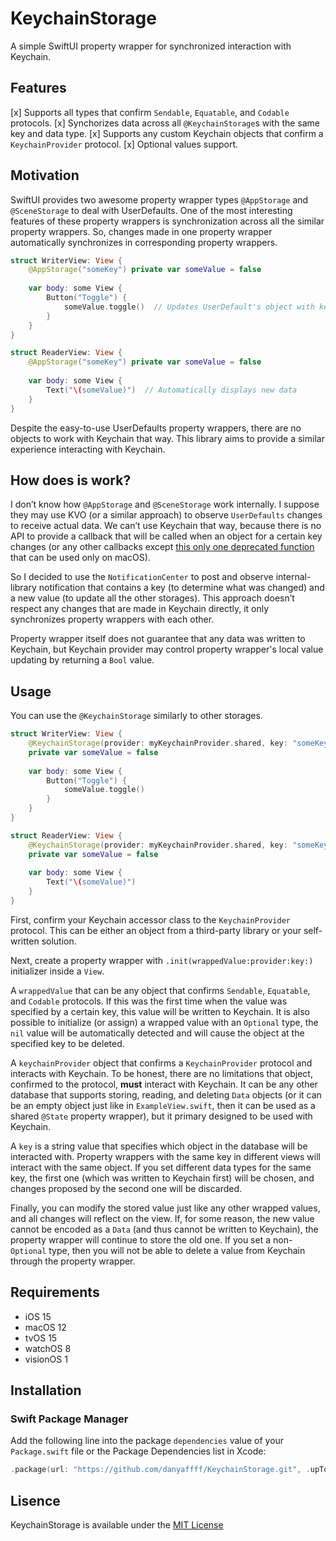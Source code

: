 # KeychainStorage

A simple SwiftUI property wrapper for synchronized interaction with Keychain.

## Features

[x] Supports all types that confirm `Sendable`, `Equatable`, and `Codable` protocols.
[x] Synchorizes data across all `@KeychainStorage`s with the same key and data type.
[x] Supports any custom Keychain objects that confirm a `KeychainProvider` protocol.
[x] Optional values support.

## Motivation

SwiftUI provides two awesome property wrapper types `@AppStorage` and `@SceneStorage` to deal with UserDefaults. One of the most interesting features of these property wrappers is synchronization across all the similar property wrappers. So, changes made in one property wrapper automatically synchronizes in corresponding property wrappers.

```swift
struct WriterView: View {
	@AppStorage("someKey") private var someValue = false
	
	var body: some View {
		Button("Toggle") {
			someValue.toggle()  // Updates UserDefault's object with key "some Key"
		}
	}
}

struct ReaderView: View {
	@AppStorage("someKey") private var someValue = false
	
	var body: some View {
		Text("\(someValue)")  // Automatically displays new data
	}
}
```

Despite the easy-to-use UserDefaults property wrappers, there are no objects to work with Keychain that way. This library aims to provide a similar experience interacting with Keychain.

## How does is work?

I don’t know how `@AppStorage` and `@SceneStorage` work internally. I suppose they may use KVO (or a similar approach) to observe `UserDefaults` changes to receive actual data. We can’t use Keychain that way, because there is no API to provide a callback that will be called when an object for a certain key changes (or any other callbacks except [this only one deprecated function](https://developer.apple.com/documentation/security/1394998-seckeychainaddcallback) that can be used only on macOS).

So I decided to use the `NotificationCenter` to post and observe internal-library notification that contains a key (to determine what was changed) and a new value (to update all the other storages). This approach doesn’t respect any changes that are made in Keychain directly, it only synchronizes property wrappers with each other.

Property wrapper itself does not guarantee that any data was written to Keychain, but Keychain provider may control property wrapper's local value updating by returning a `Bool` value.

## Usage

You can use the `@KeychainStorage` similarly to other storages.

```swift
struct WriterView: View {
	@KeychainStorage(provider: myKeychainProvider.shared, key: "someKey")
	private var someValue = false
	
	var body: some View {
		Button("Toggle") {
			someValue.toggle()
		}
	}
}

struct ReaderView: View {
	@KeychainStorage(provider: myKeychainProvider.shared, key: "someKey")
	private var someValue = false
	
	var body: some View {
		Text("\(someValue)")
	}
}
```

First, confirm your Keychain accessor class to the `KeychainProvider` protocol. This can be either an object from a third-party library or your self-written solution.

Next, create a property wrapper with `.init(wrappedValue:provider:key:)` initializer inside a `View`.

A `wrappedValue` that can be any object that confirms `Sendable`, `Equatable`, and `Codable` protocols. If this was the first time when the value was specified by a certain key, this value will be written to Keychain. It is also possible to initialize (or assign) a wrapped value with an `Optional` type, the `nil` value will be automatically detected and will cause the object at the specified key to be deleted.

A `keychainProvider` object that confirms a `KeychainProvider` protocol and interacts with Keychain. To be honest, there are no limitations that object, confirmed to the protocol, __must__ interact with Keychain. It can be any other database that supports storing, reading, and deleting `Data` objects (or it can be an empty object just like in `ExampleView.swift`, then it can be used as a shared `@State` property wrapper), but it primary designed to be used with Keychain.

A `key` is a string value that specifies which object in the database will be interacted with. Property wrappers with the same key in different views will interact with the same object. If you set different data types for the same key, the first one (which was written to Keychain first) will be chosen, and changes proposed by the second one will be discarded.

Finally, you can modify the stored value just like any other wrapped values, and all changes will reflect on the view. If, for some reason, the new value cannot be encoded as a `Data` (and thus cannot be written to Keychain), the property wrapper will continue to store the old one. If you set a non-`Optional` type, then you will not be able to delete a value from Keychain through the property wrapper.

## Requirements

- iOS 15
- macOS 12
- tvOS 15
- watchOS 8
- visionOS 1

## Installation

### Swift Package Manager

Add the following line into the package `dependencies` value of your `Package.swift` file or the Package Dependencies list in Xcode:

```swift
.package(url: "https://github.com/danyaffff/KeychainStorage.git", .upToNextMajor(from: "1.0.0"))
```

## Lisence

KeychainStorage is available under the [MIT License](https://github.com/danyaffff/KeychainStorage/blob/main/LICENSE)
